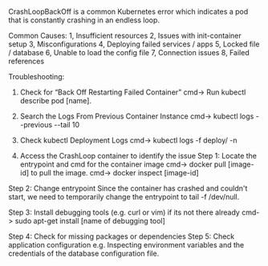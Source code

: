 
CrashLoopBackOff is a common Kubernetes error which indicates a pod that is constantly crashing in an endless loop.

Common Causes:
1, Insufficient resources
2, Issues with init-container setup
3, Misconfigurations
4, Deploying failed services / apps
5, Locked file / database
6, Unable to load the config file
7, Connection issues
8, Failed references

Troubleshooting:
1. Check for “Back Off Restarting Failed Container”
 cmd-> Run kubectl describe pod [name].

2. Search the Logs From Previous Container Instance
 cmd-> kubectl logs --previous --tail 10

3. Check kubectl Deployment Logs
 cmd-> kubectl logs -f deploy/ -n

4. Access the CrashLoop container to identify the issue
Step 1: Locate the entrypoint and cmd for the container image
 cmd-> docker pull [image-id] to pull the image.
 cmd-> docker inspect [image-id]

Step 2: Change entrypoint
Since the container has crashed and couldn't start, we need to temporarily change the entrypoint to tail -f /dev/null.

Step 3: Install debugging tools (e.g. curl or vim) if its not there already
 cmd-> sudo apt-get install [name of debugging tool]


Step 4: Check for missing packages or dependencies
Step 5: Check application configuration
e.g. Inspecting environment variables and the credentials of the database configuration file.
